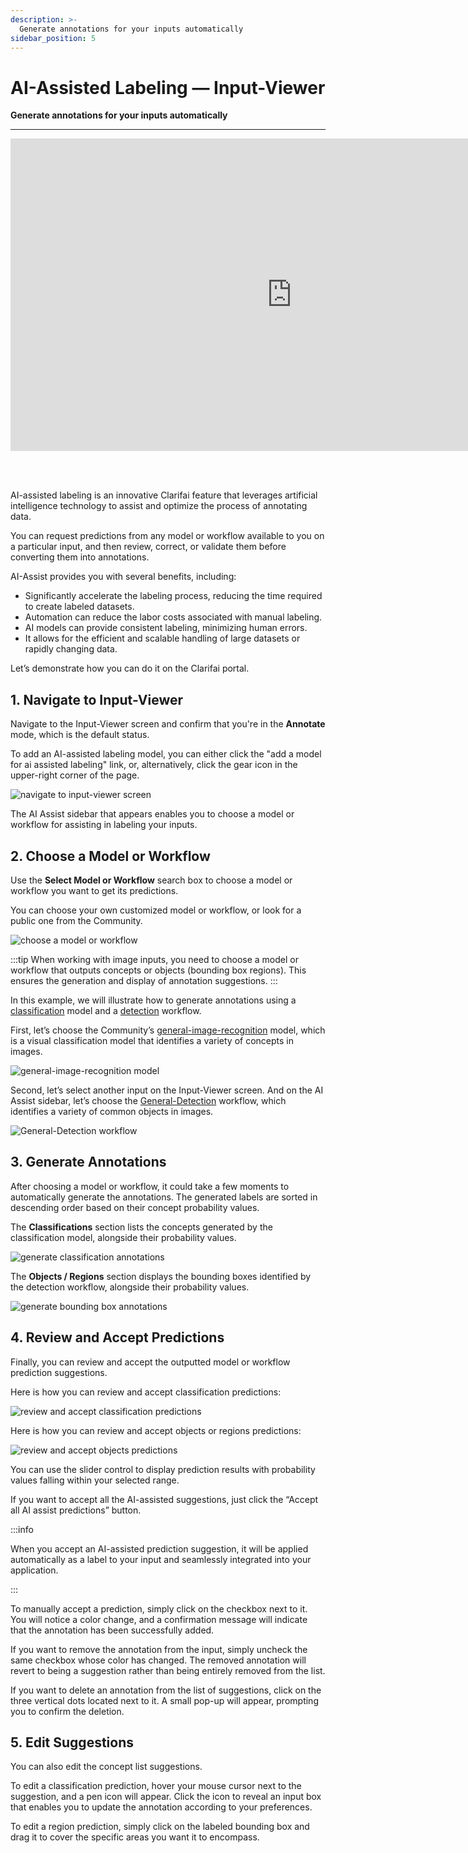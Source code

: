 ```yaml
---
description: >-
  Generate annotations for your inputs automatically
sidebar_position: 5
---
```


# AI-Assisted Labeling — Input-Viewer

**Generate annotations for your inputs automatically**
<hr />


<div style={{ "position":"relative","width": "100%","overflow": "hidden","padding-top": "56.25%"}}>
<iframe width="900" height="500" style={{"position": "absolute","top": "0","left": "0","bottom": "0","right": "0","width": "100%","height": "100%",}} src="https://www.youtube.com/embed/x4lC5sz-Oqs" frameborder="0" allow="accelerometer; autoplay; encrypted-media; gyroscope; picture-in-picture" allowfullscreen ></iframe>
</div>

<br /><br />

AI-assisted labeling is an innovative Clarifai feature that leverages artificial intelligence technology to assist and optimize the process of annotating data. 

You can request predictions from any model or workflow available to you on a particular input, and then review, correct, or validate them before converting them into annotations.

AI-Assist provides you with several benefits, including:

- Significantly accelerate the labeling process, reducing the time required to create labeled datasets.
- Automation can reduce the labor costs associated with manual labeling.
- AI models can provide consistent labeling, minimizing human errors.
- It allows for the efficient and scalable handling of large datasets or rapidly changing data.

Let’s demonstrate how you can do it on the Clarifai portal. 

## 1. Navigate to Input-Viewer

Navigate to the Input-Viewer screen and confirm that you're in the **Annotate** mode, which is the default status.

To add an AI-assisted labeling model, you can either click the "add a model for ai assisted labeling" link, or, alternatively, click the gear icon in the upper-right corner of the page.

![navigate to input-viewer screen](/img/annotate/ai_assist_1.png)

The AI Assist sidebar that appears enables you to choose a model or workflow for assisting in labeling your inputs.

## 2. Choose a Model or Workflow

Use the **Select Model or Workflow** search box to choose a model or workflow you want to get its predictions. 

You can choose your own customized model or workflow, or look for a public one from the Community. 

![choose a model or workflow](/img/annotate/ai_assist_2.png)

:::tip
When working with image inputs, you need to choose a model or workflow that outputs concepts or objects (bounding box regions). This ensures the generation and display of annotation suggestions.
:::

In this example, we will illustrate how to generate annotations using a [classification]( https://docs.clarifai.com/portal-guide/model/model-types/visual-classifier) model and a [detection]( https://docs.clarifai.com/portal-guide/model/model-types/visual-detector) workflow. 

First, let’s choose the Community’s [general-image-recognition]( https://clarifai.com/clarifai/main/models/general-image-recognition) model, which is a visual classification model that identifies a variety of concepts in images.

![ general-image-recognition model](/img/annotate/ai_assist_3.png)

Second, let’s select another input on the Input-Viewer screen. And on the AI Assist sidebar, let’s choose the [General-Detection](https://clarifai.com/clarifai/main/workflows/General-Detection) workflow, which identifies a variety of common objects in images.

![General-Detection workflow](/img/annotate/ai_assist_4.png)

## 3. Generate Annotations

After choosing a model or workflow, it could take a few moments to automatically generate the annotations. The generated labels are sorted in descending order based on their concept probability values.

The **Classifications** section lists the concepts generated by the classification model, alongside their probability values. 

![generate classification annotations](/img/annotate/ai_assist_5.png)

The **Objects / Regions** section displays the bounding boxes identified by the detection workflow, alongside their probability values. 

![generate bounding box annotations](/img/annotate/ai_assist_6.png)

## 4. Review and Accept Predictions

Finally, you can review and accept the outputted model or workflow prediction suggestions.

Here is how you can review and accept classification predictions:

![review and accept classification predictions](/img/annotate/ai_assist_7.png)

Here is how you can review and accept objects or regions predictions:

![review and accept objects predictions](/img/annotate/ai_assist_8.png)

You can use the slider control to display prediction results with probability values falling within your selected range. 

If you want to accept all the AI-assisted suggestions, just click the “Accept all AI assist predictions” button. 

:::info

When you accept an AI-assisted prediction suggestion, it will be applied automatically as a label to your input and seamlessly integrated into your application.

:::

To manually accept a prediction, simply click on the checkbox next to it. You will notice a color change, and a confirmation message will indicate that the annotation has been successfully added. 

If you want to remove the annotation from the input, simply uncheck the same checkbox whose color has changed. The removed annotation will revert to being a suggestion rather than being entirely removed from the list. 

If you want to delete an annotation from the list of suggestions, click on the three vertical dots located next to it. A small pop-up will appear, prompting you to confirm the deletion.

## 5. Edit Suggestions

You can also edit the concept list suggestions. 

To edit a classification prediction, hover your mouse cursor next to the suggestion, and a pen icon will appear. Click the icon to reveal an input box that enables you to update the annotation according to your preferences.

To edit a region prediction, simply click on the labeled bounding box and drag it to cover the specific areas you want it to encompass. 

